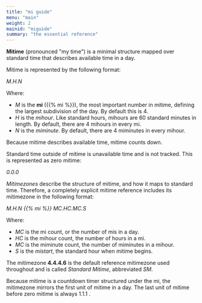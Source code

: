```yaml
---
title: "mi guide"
menu: "main"
weight: 2 
mainid: "miguide"
summary: "the essential reference"
---
```


**Mitime** (pronounced "my time") is a minimal structure mapped over standard time that describes available time in a day.

Mitime is represented by the following format:  

*M.H.N* 

Where:
- *M* is the **mi** ({{% mi %}}), the most important number in mitime, defining the largest subdivision of the day. By default this is 4. 
- *H* is the *mihour*. Like standard hours, mihours are 60 standard minutes in length. By default, there are 4 mihours in every mi.
- *N* is the *miminute*. By default, there are 4 miminutes in every mihour. 

Because mitime describes available time, mitime counts down.

Standard time outside of mitime is unavailable time and is not tracked. This is represented as zero mitime:

*0.0.0*

*Mitimezones* describe the structure of mitime, and how it maps to standard time. Therefore, a completely explicit mitime reference includes its mitimezone in the following format:

*M.H.N {{% mi %}} MC.HC.MC.S* 

Where:
- *MC* is the mi count, or the number of mis in a day.
- *HC* is the mihour count, the number of hours in a mi.
- *MC* is the miminute count, the number of miminutes in a mihour.
- *S* is the *mistart*, the standard hour when mitime begins.

The mitimezone **4.4.4.6** is the default reference mitimezone used throughout and is called *Standard Mitime*, abbreviated *SM*. 

Because mitime is a countdown timer structured under the mi, the mitimezone mirrors the first unit of mitime in a day. The last unit of mitime before zero mitime is always 1.1.1 . 
